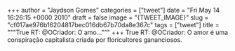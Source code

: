 
+++
author = "Jaydson Gomes"
categories = ["tweet"]
date = "Fri May 14 16:26:15 +0000 2010"
draft = false
image = "{TWEET_IMAGE}"
slug = "cf017ae976b16204817bec016db67b70da8e367c"
tags = ["tweet"]
title = """True RT: @OCriador: O amo..."""
+++
True RT: @OCriador: O amor é uma conspiração capitalista criada por floricultores gananciosos.
